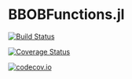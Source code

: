 # BBOBFunctions.jl

[![Build Status](https://travis-ci.org/jonathanBieler/BBOBFunctions.jl.jl.svg?branch=master)](https://travis-ci.org/jonathanBieler/BBOBFunctions.jl.jl)

[![Coverage Status](https://coveralls.io/repos/jonathanBieler/BBOBFunctions.jl.jl/badge.svg?branch=master&service=github)](https://coveralls.io/github/jonathanBieler/BBOBFunctions.jl.jl?branch=master)

[![codecov.io](http://codecov.io/github/jonathanBieler/BBOBFunctions.jl.jl/coverage.svg?branch=master)](http://codecov.io/github/jonathanBieler/BBOBFunctions.jl.jl?branch=master)
